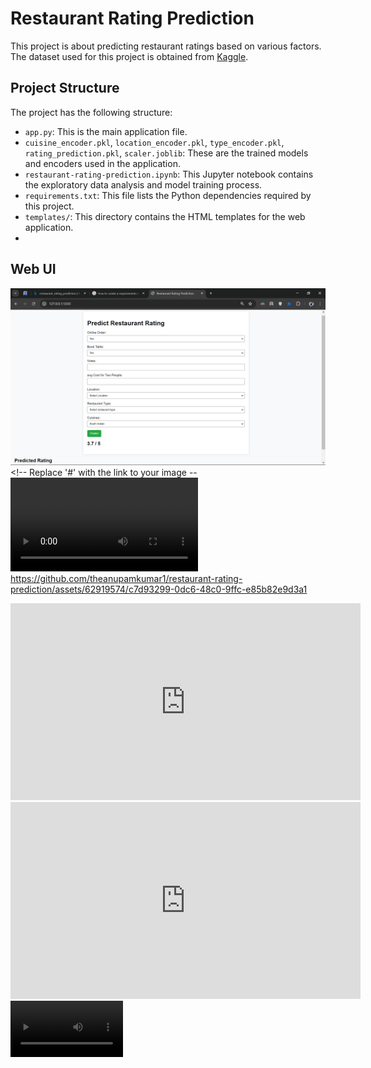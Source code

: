 # Restaurant Rating Prediction

This project is about predicting restaurant ratings based on various factors. The dataset used for this project is obtained from [Kaggle](https://www.kaggle.com/datasets/himanshupoddar/zomato-bangalore-restaurants?resource=download).

## Project Structure

The project has the following structure:

- `app.py`: This is the main application file.
- `cuisine_encoder.pkl`, `location_encoder.pkl`, `type_encoder.pkl`, `rating_prediction.pkl`, `scaler.joblib`: These are the trained models and encoders used in the application.
- `restaurant-rating-prediction.ipynb`: This Jupyter notebook contains the exploratory data analysis and model training process.
- `requirements.txt`: This file lists the Python dependencies required by this project.
- `templates/`: This directory contains the HTML templates for the web application.
-

## Web UI

![Web UI](./images/image.png) <!-- Replace '#' with the link to your image --  
![Web UI](./images/video.mp4)
https://github.com/theanupamkumar1/restaurant-rating-prediction/assets/62919574/c7d93299-0dc6-48c0-9ffc-e85b82e9d3a1

>

<iframe width="560" height="315" src="https://www.youtube.com/embed/PtkyQ4Vm7FA?si=GvBmA8FGs5ho0c0Q" title="YouTube video player" frameborder="0" allow="accelerometer; autoplay; clipboard-write; encrypted-media; gyroscope; picture-in-picture; web-share" referrerpolicy="strict-origin-when-cross-origin" allowfullscreen></iframe>

<iframe width="560" height="315" src="https://www.youtube.com/embed/PtkyQ4Vm7FA?si=GvBmA8FGs5ho0c0Q" frameborder="0" allow="accelerometer; autoplay; clipboard-write; encrypted-media; gyroscope; picture-in-picture" allowfullscreen></iframe>

<video src='https://www.youtube.com/watch?v=PtkyQ4Vm7FA' width=180/>
## Setup and Installation

1. Clone the repository.
2. Install the dependencies listed in `requirements.txt`.
3. Run `app.py` to start the application.
